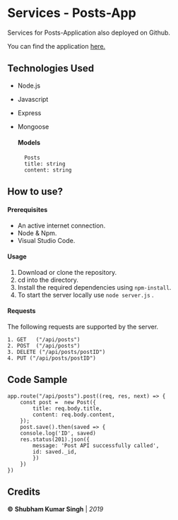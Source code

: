 
# Services - Posts-App

Services for Posts-Application also deployed on Github.

You can find the application [here.](https://github.com/Shubham0812/Posts-App)


## Technologies Used
- Node.js
- Javascript
- Express
- Mongoose


	#### Models

		Posts 
		title: string
	    content: string
	 

## How to use?

 #### Prerequisites
 - An active internet connection.
 - Node & Npm.
 - Visual Studio Code.

#### Usage

1. Download or clone the repository.
2. cd into the directory.
3. Install the required dependencies using `npm-install`.
4. To start the server locally use  `node server.js` .


#### Requests

The following requests are supported by the server.

	1. GET 	 ("/api/posts")
	2. POST  ("/api/posts")
	3. DELETE ("/api/posts/postID")
	4. PUT ("/api/posts/postID")


## Code Sample

    app.route("/api/posts").post((req, res, next) => {
	    const post =  new Post({
			title: req.body.title,
		    content: req.body.content,
	    });
	    post.save().then(saved => {
	    console.log('ID', saved)
	    res.status(201).json({
		    message: 'Post API successfully called',
		    id: saved._id,
		    })
	    })
	})

## Credits

**©** **Shubham Kumar Singh** | *2019*

